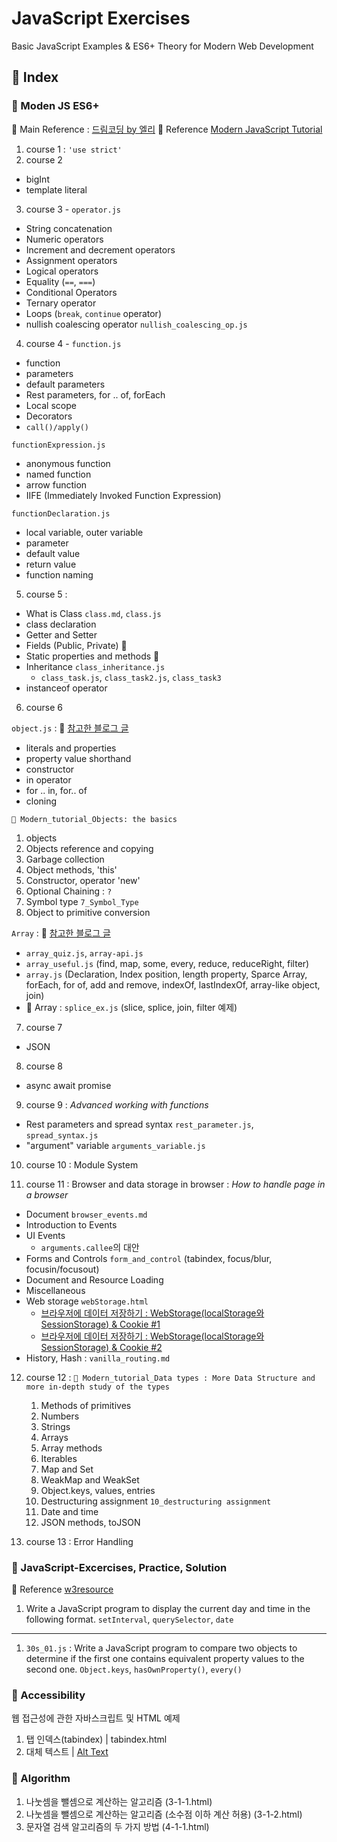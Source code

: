 # JavaScript Exercises

Basic JavaScript Examples & ES6+ Theory for Modern Web Development

## 📖 Index

### 📂 Moden JS ES6+

👀 Main Reference : [드림코딩 by 엘리](https://www.youtube.com/channel/UC_4u-bXaba7yrRz_6x6kb_w)
👀 Reference [Modern JavaScript Tutorial](https://ko.javascript.info/)

1. course 1 : `'use strict'`
2. course 2

- bigInt
- template literal

3. course 3 - `operator.js`

- String concatenation
- Numeric operators
- Increment and decrement operators
- Assignment operators
- Logical operators
- Equality (`==`, `===`)
- Conditional Operators
- Ternary operator
- Loops (`break`, `continue` operator)
- nullish coalescing operator `nullish_coalescing_op.js`

4. course 4 - `function.js`

- function
- parameters
- default parameters
- Rest parameters, for .. of, forEach
- Local scope
- Decorators 
- `call()/apply()` 

`functionExpression.js`

- anonymous function
- named function
- arrow function
- IIFE (Immediately Invoked Function Expression)

`functionDeclaration.js`

- local variable, outer variable
- parameter
- default value
- return value
- function naming

5. course 5 :

- What is Class `class.md`, `class.js`
- class declaration
- Getter and Setter
- Fields (Public, Private) 👀
- Static properties and methods 👀
- Inheritance `class_inheritance.js`
  - `class_task.js`, `class_task2.js`, `class_task3`
- instanceof operator

6. course 6

`object.js` : 👀 [참고한 블로그 글](https://class101.dev/ko/blog/2019/07/16/lama)

- literals and properties
- property value shorthand
- constructor
- in operator
- for .. in, for.. of
- cloning

`🎯 Modern_tutorial_Objects: the basics`

1. objects
2. Objects reference and copying
3. Garbage collection
4. Object methods, 'this'
5. Constructor, operator 'new'
6. Optional Chaining : `?`
7. Symbol type
   `7_Symbol_Type`
8. Object to primitive conversion

`Array` : 👀 [참고한 블로그 글](https://jongmin92.github.io/2017/01/28/JavaScript/complete-guide-to-javascript-chapter-7/)

- `array_quiz.js`, `array-api.js`
- `array_useful.js` (find, map, some, every, reduce, reduceRight, filter)
- `array.js` (Declaration, Index position, length property, Sparce Array, forEach, for of, add and remove, indexOf, lastIndexOf, array-like object, join)
- 📂 Array : `splice_ex.js` (slice, splice, join, filter 예제)

7. course 7

- JSON

8. course 8

- async await promise

9. course 9 : <i>Advanced working with functions</i>

- Rest parameters and spread syntax `rest_parameter.js`, `spread_syntax.js`
- "argument" variable `arguments_variable.js`

10. course 10 : Module System

11. course 11 : Browser and data storage in browser : _How to handle page in a browser_

- Document `browser_events.md`
- Introduction to Events
- UI Events
  - `arguments.callee`의 대안
- Forms and Controls `form_and_control` (tabindex, focus/blur, focusin/focusout)
- Document and Resource Loading
- Miscellaneous
- Web storage `webStorage.html`
  - [브라우저에 데이터 저장하기 : WebStorage(localStorage와 SessionStorage) & Cookie #1](https://uiyoji-journal.tistory.com/71)
  - [브라우저에 데이터 저장하기 : WebStorage(localStorage와 SessionStorage) & Cookie #2](https://uiyoji-journal.tistory.com/72)
- History, Hash : `vanilla_routing.md`

12. course 12 :
    `🎯 Modern_tutorial_Data types : More Data Structure and more in-depth study of the types`

    1. Methods of primitives
    2. Numbers
    3. Strings
    4. Arrays
    5. Array methods
    6. Iterables
    7. Map and Set
    8. WeakMap and WeakSet
    9. Object.keys, values, entries
    10. Destructuring assignment
        `10_destructuring assignment`
    11. Date and time
    12. JSON methods, toJSON

13. course 13 : Error Handling

### 📂 JavaScript-Excercises, Practice, Solution

👀 Reference [w3resource](https://www.w3resource.com/javascript-exercises/)

1. Write a JavaScript program to display the current day and time in the following format. `setInterval`, `querySelector`, `date`

<hr>

1. `30s_01.js` : Write a JavaScript program to compare two objects to determine if the first one contains equivalent property values to the second one. `Object.keys`, `hasOwnProperty()`, `every()`

### 📂 Accessibility

웹 접근성에 관한 자바스크립트 및 HTML 예제

1. 탭 인덱스(tabindex) | tabindex.html
2. 대체 텍스트 | [Alt Text](./Accessibility/alt.md)

### 📂 Algorithm

1.  나눗셈을 뺄셈으로 계산하는 알고리즘 (3-1-1.html)
2.  나눗셈을 뺄셈으로 계산하는 알고리즘 (소수점 이하 계산 허용) (3-1-2.html)
3.  문자열 검색 알고리즘의 두 가지 방법 (4-1-1.html)
